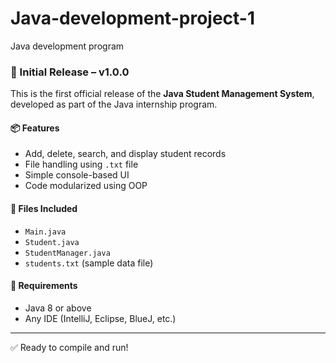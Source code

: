 # Java-development-project-1
Java development program 
### 🚀 Initial Release – v1.0.0

This is the first official release of the **Java Student Management System**, developed as part of the Java internship program.

#### 📦 Features
- Add, delete, search, and display student records
- File handling using `.txt` file
- Simple console-based UI
- Code modularized using OOP

#### 📁 Files Included
- `Main.java`
- `Student.java`
- `StudentManager.java`
- `students.txt` (sample data file)

#### 🔧 Requirements
- Java 8 or above
- Any IDE (IntelliJ, Eclipse, BlueJ, etc.)

---

✅ Ready to compile and run!
